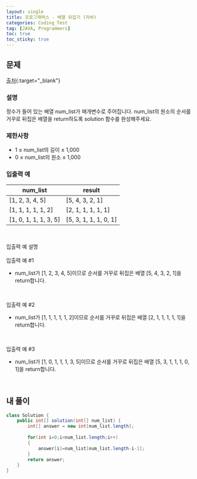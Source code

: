 ```yaml
---
layout: single
title: 프로그래머스 - 배열 뒤집기 (자바)
categories: Coding_Test
tag: [JAVA, Programmers]
toc: true
toc_sticky: true
---
```


## 문제
[출처](https://school.programmers.co.kr/learn/courses/30/lessons/120821?language=java){:target="_blank"}
### 설명
정수가 들어 있는 배열 num_list가 매개변수로 주어집니다. num_list의 원소의 순서를 거꾸로 뒤집은 배열을 return하도록 solution 함수를 완성해주세요.

### 제한사항

 * 1 ≤ num_list의 길이 ≤ 1,000
 * 0 ≤ num_list의 원소 ≤ 1,000

### 입출력 예

num_list|result
---|---
[1, 2, 3, 4, 5]|[5, 4, 3, 2, 1]
[1, 1, 1, 1, 1, 2]|[2, 1, 1, 1, 1, 1]
[1, 0, 1, 1, 1, 3, 5]|[5, 3, 1, 1, 1, 0, 1]

<br/>

입출력 예 설명
<br/><br/>
입출력 예 #1
 
 * num_list가 [1, 2, 3, 4, 5]이므로 순서를 거꾸로 뒤집은 배열 [5, 4, 3, 2, 1]을 return합니다.
<br/>

입출력 예 #2
 
 * num_list가 [1, 1, 1, 1, 1, 2]이므로 순서를 거꾸로 뒤집은 배열 [2, 1, 1, 1, 1, 1]을 return합니다.
<br/>

입출력 예 #3
 
 * num_list가 [1, 0, 1, 1, 1, 3, 5]이므로 순서를 거꾸로 뒤집은 배열 [5, 3, 1, 1, 1, 0, 1]을 return합니다.
<br/>

## 내 풀이
```java
class Solution {
    public int[] solution(int[] num_list) {
        int[] answer = new int[num_list.length];
        
        for(int i=0;i<num_list.length;i++)
        {
            answer[i]=num_list[num_list.length-i-1];
        }
        return answer;
    }
}
```